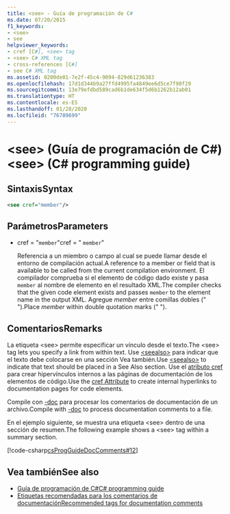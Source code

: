```yaml
---
title: <see> - Guía de programación de C#
ms.date: 07/20/2015
f1_keywords:
- <see>
- see
helpviewer_keywords:
- cref [C#], <see> tag
- <see> C# XML tag
- cross-references [C#]
- see C# XML tag
ms.assetid: 0200de01-7e2f-45c4-9094-829d61236383
ms.openlocfilehash: 17d1d344b9a27ffd4995fa4849ee6d5ce7f90f29
ms.sourcegitcommit: 13e79efdbd589cad6b1de634f5d6b1262b12ab01
ms.translationtype: HT
ms.contentlocale: es-ES
ms.lasthandoff: 01/28/2020
ms.locfileid: "76789699"
---
```

# <a name="see-c-programming-guide"></a><span data-ttu-id="e749b-102">\<see> (Guía de programación de C#)</span><span class="sxs-lookup"><span data-stu-id="e749b-102">\<see> (C# programming guide)</span></span>

## <a name="syntax"></a><span data-ttu-id="e749b-103">Sintaxis</span><span class="sxs-lookup"><span data-stu-id="e749b-103">Syntax</span></span>

```xml
<see cref="member"/>
```

## <a name="parameters"></a><span data-ttu-id="e749b-104">Parámetros</span><span class="sxs-lookup"><span data-stu-id="e749b-104">Parameters</span></span>

- <span data-ttu-id="e749b-105">cref = "`member`"</span><span class="sxs-lookup"><span data-stu-id="e749b-105">cref = " `member`"</span></span>

  <span data-ttu-id="e749b-106">Referencia a un miembro o campo al cual se puede llamar desde el entorno de compilación actual.</span><span class="sxs-lookup"><span data-stu-id="e749b-106">A reference to a member or field that is available to be called from the current compilation environment.</span></span> <span data-ttu-id="e749b-107">El compilador comprueba si el elemento de código dado existe y pasa `member` al nombre de elemento en el resultado XML.</span><span class="sxs-lookup"><span data-stu-id="e749b-107">The compiler checks that the given code element exists and passes `member` to the element name in the output XML.</span></span> <span data-ttu-id="e749b-108">Agregue *member* entre comillas dobles (" ").</span><span class="sxs-lookup"><span data-stu-id="e749b-108">Place *member* within double quotation marks (" ").</span></span>

## <a name="remarks"></a><span data-ttu-id="e749b-109">Comentarios</span><span class="sxs-lookup"><span data-stu-id="e749b-109">Remarks</span></span>

<span data-ttu-id="e749b-110">La etiqueta \<see> permite especificar un vínculo desde el texto.</span><span class="sxs-lookup"><span data-stu-id="e749b-110">The \<see> tag lets you specify a link from within text.</span></span> <span data-ttu-id="e749b-111">Use [\<seealso>](./seealso.md) para indicar que el texto debe colocarse en una sección Vea también.</span><span class="sxs-lookup"><span data-stu-id="e749b-111">Use [\<seealso>](./seealso.md) to indicate that text should be placed in a See Also section.</span></span> <span data-ttu-id="e749b-112">Use el [atributo cref](./cref-attribute.md) para crear hipervínculos internos a las páginas de documentación de los elementos de código.</span><span class="sxs-lookup"><span data-stu-id="e749b-112">Use the [cref Attribute](./cref-attribute.md) to create internal hyperlinks to documentation pages for code elements.</span></span>

<span data-ttu-id="e749b-113">Compile con [-doc](../../language-reference/compiler-options/doc-compiler-option.md) para procesar los comentarios de documentación de un archivo.</span><span class="sxs-lookup"><span data-stu-id="e749b-113">Compile with [-doc](../../language-reference/compiler-options/doc-compiler-option.md) to process documentation comments to a file.</span></span>

<span data-ttu-id="e749b-114">En el ejemplo siguiente, se muestra una etiqueta \<see> dentro de una sección de resumen.</span><span class="sxs-lookup"><span data-stu-id="e749b-114">The following example shows a \<see> tag within a summary section.</span></span>

[!code-csharp[csProgGuideDocComments#12](~/samples/snippets/csharp/VS_Snippets_VBCSharp/csProgGuideDocComments/CS/DocComments.cs#12)]

## <a name="see-also"></a><span data-ttu-id="e749b-115">Vea también</span><span class="sxs-lookup"><span data-stu-id="e749b-115">See also</span></span>

- [<span data-ttu-id="e749b-116">Guía de programación de C#</span><span class="sxs-lookup"><span data-stu-id="e749b-116">C# programming guide</span></span>](../index.md)
- [<span data-ttu-id="e749b-117">Etiquetas recomendadas para los comentarios de documentación</span><span class="sxs-lookup"><span data-stu-id="e749b-117">Recommended tags for documentation comments</span></span>](./recommended-tags-for-documentation-comments.md)
